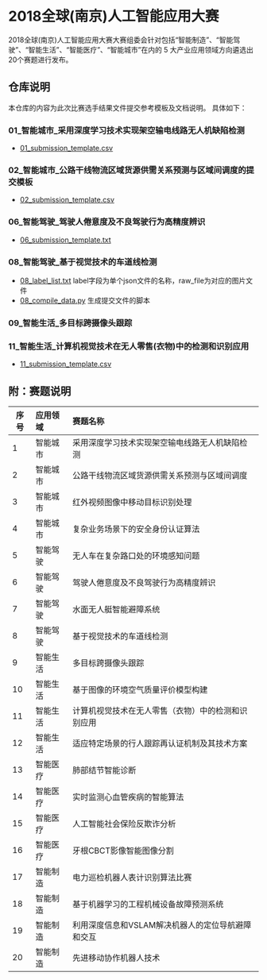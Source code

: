 # 2018全球(南京)人工智能应用大赛

2018全球(南京)人工智能应用大赛大赛组委会针对包括“智能制造”、“智能驾驶”、“智能生活”、“智能医疗”、“智能城市”在内的 5 大产业应用领域方向遴选出20个赛题进行发布。

## 仓库说明

本仓库的内容为此次比赛选手结果文件提交参考模板及文档说明。
具体如下：

### 01_智能城市_采用深度学习技术实现架空输电线路无人机缺陷检测

* [01_submission_template.csv](/files/01_submission_template.csv)

### 02_智能城市_公路干线物流区域货源供需关系预测与区域间调度的提交模板

* [02_submission_template.csv](/files/02_submission_template.csv)

### 06_智能驾驶_驾驶人倦意度及不良驾驶行为高精度辨识

* [06_submission_template.txt](/files/06_submission_template.txt)

### 08_智能驾驶_基于视觉技术的车道线检测 

* [08_label_list.txt](/files/08_label_list.txt)    label字段为单个json文件的名称，raw_file为对应的图片文件
* [08_compile_data.py](/files/08_compile_data.py)   生成提交文件的脚本

### 09_智能生活_多目标跨摄像头跟踪

### 11_智能生活_计算机视觉技术在无人零售(衣物)中的检测和识别应用

* [11_submission_template.csv](/files/11_submission_template.csv)

## 附：赛题说明

|序号|应用领域|赛题名称|
|-------------|:-------------|:-----|
|1|智能城市|采用深度学习技术实现架空输电线路无人机缺陷检测|
|2|智能城市|公路干线物流区域货源供需关系预测与区域间调度|
|3|智能城市|红外视频图像中移动目标识别处理|
|4|智能城市|复杂业务场景下的安全身份认证算法|
|5|智能驾驶|无人车在复杂路口处的环境感知问题|
|6|智能驾驶|驾驶人倦意度及不良驾驶行为高精度辨识|
|7|智能驾驶|水面无人艇智能避障系统|
|8|智能驾驶|基于视觉技术的车道线检测|
|9|智能生活|多目标跨摄像头跟踪|
|10|智能生活|基于图像的环境空气质量评价模型构建|
|11|智能生活|计算机视觉技术在无人零售（衣物）中的检测和识别应用|
|12|智能生活|适应特定场景的行人跟踪再认证机制及其技术方案|
|13|智能医疗|肺部结节智能诊断|
|14|智能医疗|实时监测心血管疾病的智能算法|
|15|智能医疗|人工智能社会保险反欺诈分析|
|16|智能医疗|牙根CBCT影像智能图像分割|
|17|智能制造|电力巡检机器人表计识别算法比赛|
|18|智能制造|基于机器学习的工程机械设备故障预测系统|
|19|智能制造|利用深度信息和VSLAM解决机器人的定位导航避障和交互|
|20|智能制造|先进移动协作机器人技术|